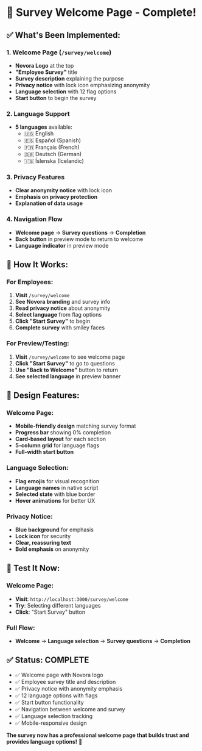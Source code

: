 # 🎉 Survey Welcome Page - Complete!

## ✅ **What's Been Implemented:**

### **1. Welcome Page (`/survey/welcome`)**
- **Novora Logo** at the top
- **"Employee Survey"** title
- **Survey description** explaining the purpose
- **Privacy notice** with lock icon emphasizing anonymity
- **Language selection** with 12 flag options
- **Start button** to begin the survey

### **2. Language Support**
- **5 languages** available:
  - 🇺🇸 English
  - 🇪🇸 Español (Spanish)
  - 🇫🇷 Français (French)
  - 🇩🇪 Deutsch (German)
  - 🇮🇸 Íslenska (Icelandic)

### **3. Privacy Features**
- **Clear anonymity notice** with lock icon
- **Emphasis on privacy protection**
- **Explanation of data usage**

### **4. Navigation Flow**
- **Welcome page** → **Survey questions** → **Completion**
- **Back button** in preview mode to return to welcome
- **Language indicator** in preview mode

## 🎯 **How It Works:**

### **For Employees:**
1. **Visit** `/survey/welcome`
2. **See Novora branding** and survey info
3. **Read privacy notice** about anonymity
4. **Select language** from flag options
5. **Click "Start Survey"** to begin
6. **Complete survey** with smiley faces

### **For Preview/Testing:**
1. **Visit** `/survey/welcome` to see welcome page
2. **Click "Start Survey"** to go to questions
3. **Use "Back to Welcome"** button to return
4. **See selected language** in preview banner

## 📱 **Design Features:**

### **Welcome Page:**
- **Mobile-friendly design** matching survey format
- **Progress bar** showing 0% completion
- **Card-based layout** for each section
- **5-column grid** for language flags
- **Full-width start button**

### **Language Selection:**
- **Flag emojis** for visual recognition
- **Language names** in native script
- **Selected state** with blue border
- **Hover animations** for better UX

### **Privacy Notice:**
- **Blue background** for emphasis
- **Lock icon** for security
- **Clear, reassuring text**
- **Bold emphasis** on anonymity

## 🚀 **Test It Now:**

### **Welcome Page:**
- **Visit**: `http://localhost:3000/survey/welcome`
- **Try**: Selecting different languages
- **Click**: "Start Survey" button

### **Full Flow:**
- **Welcome** → **Language selection** → **Survey questions** → **Completion**

## ✅ **Status: COMPLETE**

- ✅ Welcome page with Novora logo
- ✅ Employee survey title and description
- ✅ Privacy notice with anonymity emphasis
- ✅ 12 language options with flags
- ✅ Start button functionality
- ✅ Navigation between welcome and survey
- ✅ Language selection tracking
- ✅ Mobile-responsive design

**The survey now has a professional welcome page that builds trust and provides language options!** 🎉

